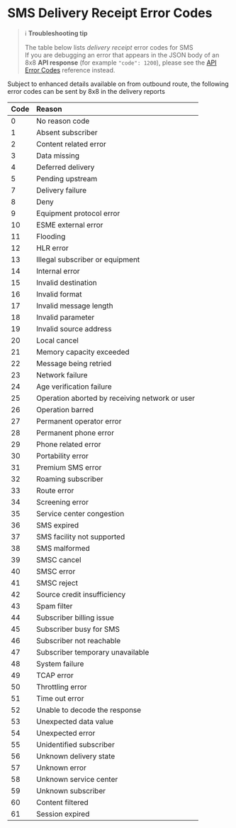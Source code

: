 # SMS Delivery Receipt Error Codes

> ℹ️ **Troubleshooting tip**
>
> The table below lists _delivery receipt_ error codes for SMS  
> If you are debugging an error that appears in the JSON body of an 8x8 **API response** (for example `"code": 1200`), please see the [API Error Codes](/connect/reference/api-error-codes) reference instead.
>
>

Subject to enhanced details available on from outbound route, the following error codes can be sent by 8x8 in the delivery reports

| Code | Reason                                         |
| :--- | :--------------------------------------------- |
| 0    | No reason code                                 |
| 1    | Absent subscriber                              |
| 2    | Content related error                          |
| 3    | Data missing                                   |
| 4    | Deferred delivery                              |
| 5    | Pending upstream                               |
| 7    | Delivery failure                               |
| 8    | Deny                                           |
| 9    | Equipment protocol error                       |
| 10   | ESME external error                            |
| 11   | Flooding                                       |
| 12   | HLR error                                      |
| 13   | Illegal subscriber or equipment                |
| 14   | Internal error                                 |
| 15   | Invalid destination                            |
| 16   | Invalid format                                 |
| 17   | Invalid message length                         |
| 18   | Invalid parameter                              |
| 19   | Invalid source address                         |
| 20   | Local cancel                                   |
| 21   | Memory capacity exceeded                       |
| 22   | Message being retried                          |
| 23   | Network failure                                |
| 24   | Age verification failure                       |
| 25   | Operation aborted by receiving network or user |
| 26   | Operation barred                               |
| 27   | Permanent operator error                       |
| 28   | Permanent phone error                          |
| 29   | Phone related error                            |
| 30   | Portability error                              |
| 31   | Premium SMS error                              |
| 32   | Roaming subscriber                             |
| 33   | Route error                                    |
| 34   | Screening error                                |
| 35   | Service center congestion                      |
| 36   | SMS expired                                    |
| 37   | SMS facility not supported                     |
| 38   | SMS malformed                                  |
| 39   | SMSC cancel                                    |
| 40   | SMSC error                                     |
| 41   | SMSC reject                                    |
| 42   | Source credit insufficiency                    |
| 43   | Spam filter                                    |
| 44   | Subscriber billing issue                       |
| 45   | Subscriber busy for SMS                        |
| 46   | Subscriber not reachable                       |
| 47   | Subscriber temporary unavailable               |
| 48   | System failure                                 |
| 49   | TCAP error                                     |
| 50   | Throttling error                               |
| 51   | Time out error                                 |
| 52   | Unable to decode the response                  |
| 53   | Unexpected data value                          |
| 54   | Unexpected error                               |
| 55   | Unidentified subscriber                        |
| 56   | Unknown delivery state                         |
| 57   | Unknown error                                  |
| 58   | Unknown service center                         |
| 59   | Unknown subscriber                             |
| 60   | Content filtered                               |
| 61   | Session expired                                |
